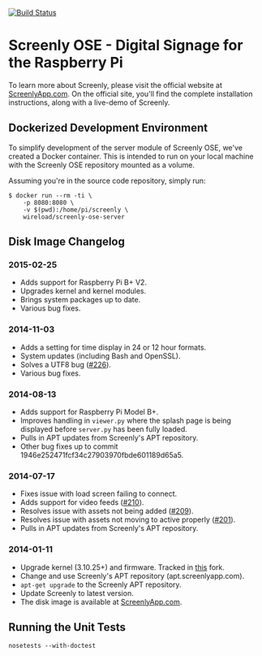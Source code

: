 [![Build Status](https://travis-ci.org/wireload/screenly-ose.svg?branch=master)](https://travis-ci.org/wireload/screenly-ose)

# Screenly OSE - Digital Signage for the Raspberry Pi

To learn more about Screenly, please visit the official website at [ScreenlyApp.com](http://www.screenlyapp.com). On the official site, you'll find the complete installation instructions, along with a live-demo of Screenly.

## Dockerized Development Environment

To simplify development of the server module of Screenly OSE, we've created a Docker container. This is intended to run on your local machine with the Screenly OSE repository mounted as a volume.

Assuming you're in the source code repository, simply run:

    $ docker run --rm -ti \
        -p 8080:8080 \
        -v $(pwd):/home/pi/screenly \
        wireload/screenly-ose-server

## Disk Image Changelog

### 2015-02-25

 * Adds support for Raspberry Pi B+ V2.
 * Upgrades kernel and kernel modules.
 * Brings system packages up to date.
 * Various bug fixes.

### 2014-11-03

 * Adds a setting for time display in 24 or 12 hour formats.
 * System updates (including Bash and OpenSSL).
 * Solves a UTF8 bug ([#226](https://github.com/wireload/screenly-ose/issues/226)).
 * Various bug fixes.

### 2014-08-13

 * Adds support for Raspberry Pi Model B+.
 * Improves handling in `viewer.py` where the splash page is being displayed before `server.py` has been fully loaded.
 * Pulls in APT updates from Screenly's APT repository.
 * Other bug fixes up to commit 1946e252471fcf34c27903970fbde601189d65a5.

### 2014-07-17

 * Fixes issue with load screen failing to connect.
 * Adds support for video feeds ([#210](https://github.com/wireload/screenly-ose/issues/210)).
 * Resolves issue with assets not being added ([#209](https://github.com/wireload/screenly-ose/issues/209)).
 * Resolves issue with assets not moving to active properly ([#201](https://github.com/wireload/screenly-ose/issues/201)).
 * Pulls in APT updates from Screenly's APT repository.

### 2014-01-11

 * Upgrade kernel (3.10.25+) and firmware. Tracked in [this](https://github.com/wireload/rpi-firmware) fork.
 * Change and use Screenly's APT repository (apt.screenlyapp.com).
 * `apt-get upgrade` to the Screenly APT repository.
 * Update Screenly to latest version.
 * The disk image is available at [ScreenlyApp.com](http://www.screenlyapp.com).

## Running the Unit Tests

    nosetests --with-doctest

